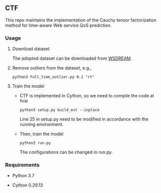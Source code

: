 ## CTF

This repo maintains the implementation of the Cauchy tensor factorization method for time-aware Web service QoS prediction.

### Usage

1. Download dataset

   The adopted dataset can be downloaded from [WSDREAM](https://github.com/wsdream/wsdream-dataset).

2. Remove outliers from the dataset, e.g.,

   ```
   python3 Full_time_outlier.py 0.1 "rt"
   ```
   
3. Train the model

   * CTF is implemented in Cython, so we need to compile the code at first
   
      ```
      python3 setup.py build_ext --inplace
      ```
      
      Line 25 in setup.py need to be modified in accordance with the running environment.
      
   * Then, train the model
   
      ```
      python3 run.py
      ```
   
      The configurations can be changed in run.py.

### Requirements

 + Python 3.7
 
 + Cython 0.29.13
